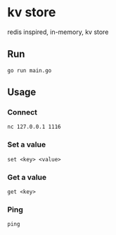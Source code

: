 # kv store

redis inspired, in-memory, kv store

## Run

```
go run main.go
```

## Usage

### Connect

```
nc 127.0.0.1 1116
```

### Set a value

```
set <key> <value>
```

### Get a value

```
get <key>
```

### Ping

```
ping
```
